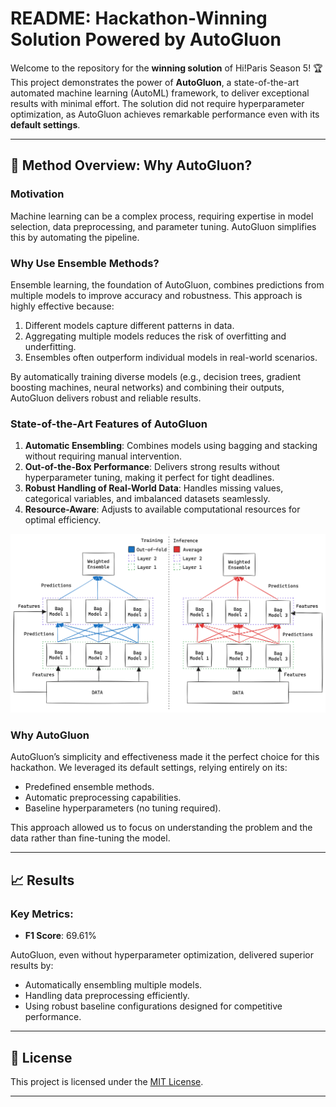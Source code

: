 # README: Hackathon-Winning Solution Powered by AutoGluon

Welcome to the repository for the **winning solution** of Hi!Paris Season 5! 🏆 This project demonstrates the power of **AutoGluon**, a state-of-the-art automated machine learning (AutoML) framework, to deliver exceptional results with minimal effort. The solution did not require hyperparameter optimization, as AutoGluon achieves remarkable performance even with its **default settings**.

---

## 🚀 Method Overview: Why AutoGluon?

### **Motivation**
Machine learning can be a complex process, requiring expertise in model selection, data preprocessing, and parameter tuning. AutoGluon simplifies this by automating the pipeline.

### **Why Use Ensemble Methods?**
Ensemble learning, the foundation of AutoGluon, combines predictions from multiple models to improve accuracy and robustness. This approach is highly effective because:
1. Different models capture different patterns in data.
2. Aggregating multiple models reduces the risk of overfitting and underfitting.
3. Ensembles often outperform individual models in real-world scenarios.

By automatically training diverse models (e.g., decision trees, gradient boosting machines, neural networks) and combining their outputs, AutoGluon delivers robust and reliable results.

### **State-of-the-Art Features of AutoGluon**
1. **Automatic Ensembling**: Combines models using bagging and stacking without requiring manual intervention.
2. **Out-of-the-Box Performance**: Delivers strong results without hyperparameter tuning, making it perfect for tight deadlines.
3. **Robust Handling of Real-World Data**: Handles missing values, categorical variables, and imbalanced datasets seamlessly.
4. **Resource-Aware**: Adjusts to available computational resources for optimal efficiency.

![Ensembly method](img/autogluon-stacked-ensembling.png)


### **Why AutoGluon**
AutoGluon’s simplicity and effectiveness made it the perfect choice for this hackathon. We leveraged its default settings, relying entirely on its:
- Predefined ensemble methods.
- Automatic preprocessing capabilities.
- Baseline hyperparameters (no tuning required).

This approach allowed us to focus on understanding the problem and the data rather than fine-tuning the model.

---

## 📈 Results

### Key Metrics:
- **F1 Score**: 69.61%

AutoGluon, even without hyperparameter optimization, delivered superior results by:
- Automatically ensembling multiple models.
- Handling data preprocessing efficiently.
- Using robust baseline configurations designed for competitive performance.

---

## 📜 License

This project is licensed under the [MIT License](LICENSE).

---
